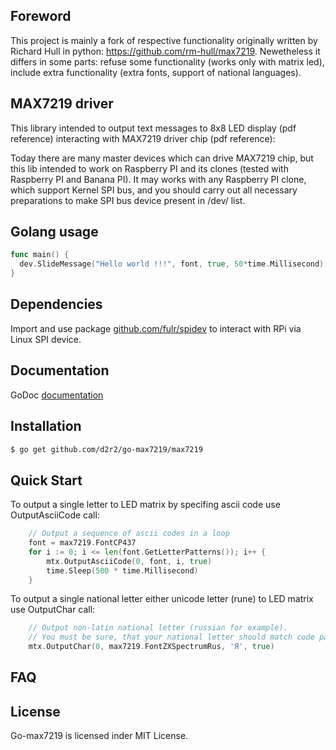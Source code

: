 ## Foreword

This project is mainly a fork of respective functionality originally written by Richard Hull in python: <https://github.com/rm-hull/max7219>. Newetheless it differs in some parts: refuse some functionality (works only with matrix led), include extra functionality (extra fonts, support of national languages).

## MAX7219 driver

This library intended to output text messages to 8x8 LED display (pdf reference) interacting with MAX7219 driver chip (pdf reference):

Today there are many master devices which can drive MAX7219 chip, but this lib intended to work on Raspberry PI and its clones (tested with Raspberry PI and Banana PI). It may works with any Raspberry PI clone, which support Kernel SPI bus, and you should carry out all necessary preparations to make SPI bus device present in /dev/ list.

## Golang usage

```go
func main() {
  dev.SlideMessage("Hello world !!!", font, true, 50*time.Millisecond)
}
```

## Dependencies

Import and use package [github.com/fulr/spidev](http://github.com/fulr/spidev) to interact with RPi via Linux SPI device.

## Documentation

GoDoc [documentation](http://godoc.org/github.com/d2r2/go-max7219/max7219)

## Installation

```bash
$ go get github.com/d2r2/go-max7219/max7219
```

## Quick Start

To output a single letter to LED matrix by specifing ascii code use OutputAsciiCode call:
```go
	// Output a sequence of ascii codes in a loop
	font = max7219.FontCP437
	for i := 0; i <= len(font.GetLetterPatterns()); i++ {
		mtx.OutputAsciiCode(0, font, i, true)
		time.Sleep(500 * time.Millisecond)
	}
```
To output a single national letter either unicode letter (rune) to LED matrix use OutputChar call:
```go
	// Output non-latin national letter (russian for example).
	// You must be sure, that your national letter should match code page of font used.
	mtx.OutputChar(0, max7219.FontZXSpectrumRus, 'Я', true)
```

## FAQ

## License

Go-max7219 is licensed inder MIT License.
